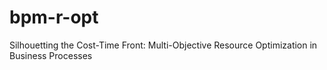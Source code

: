 # bpm-r-opt
Silhouetting the Cost-Time Front: Multi-Objective Resource Optimization in Business Processes

